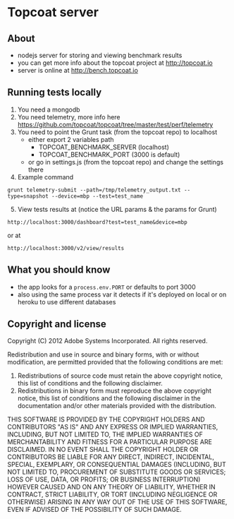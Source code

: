  Topcoat server
===================

About
-------------------
* nodejs server for storing and viewing benchmark results
* you can get more info about the topcoat project at http://topcoat.io
* server is online at http://bench.topcoat.io

Running tests locally
---------------------
1. You need a mongodb
2. You need telemetry, more info here https://github.com/topcoat/topcoat/tree/master/test/perf/telemetry
3. You need to point the Grunt task (from the topcoat repo) to localhost
   * either export 2 variables path
       * TOPCOAT_BENCHMARK_SERVER (localhost)
       * TOPCOAT_BENCHMARK_PORT (3000 is default)
   * or go in settings.js (from the topcoat repo) and change the settings there
4. Example command

````
grunt telemetry-submit --path=/tmp/telemetry_output.txt --type=snapshot --device=mbp --test=test_name
````
5. View tests results at (notice the URL params & the params for Grunt)

````
http://localhost:3000/dashboard?test=test_name&device=mbp
````

or at

````
http://localhost:3000/v2/view/results
````

What you should know
---------------------
* the app looks for a `process.env.PORT` or defaults to port 3000
* also using the same process var it detects if it's deployed on local or on heroku to use different databases

Copyright and license
---------------------

Copyright (C) 2012 Adobe Systems Incorporated. All rights reserved.

Redistribution and use in source and binary forms, with or without
modification, are permitted provided that the following conditions
are met:

1. Redistributions of source code must retain the above
 copyright notice, this list of conditions and the following
 disclaimer.
2. Redistributions in binary form must reproduce the above
 copyright notice, this list of conditions and the following
 disclaimer in the documentation and/or other materials
 provided with the distribution.

THIS SOFTWARE IS PROVIDED BY THE COPYRIGHT HOLDERS AND CONTRIBUTORS
"AS IS" AND ANY EXPRESS OR IMPLIED WARRANTIES, INCLUDING, BUT NOT
LIMITED TO, THE IMPLIED WARRANTIES OF MERCHANTABILITY AND FITNESS
FOR A PARTICULAR PURPOSE ARE DISCLAIMED. IN NO EVENT SHALL THE
COPYRIGHT HOLDER OR CONTRIBUTORS BE LIABLE FOR ANY DIRECT,
INDIRECT, INCIDENTAL, SPECIAL, EXEMPLARY, OR CONSEQUENTIAL DAMAGES
(INCLUDING, BUT NOT LIMITED TO, PROCUREMENT OF SUBSTITUTE GOODS OR
SERVICES; LOSS OF USE, DATA, OR PROFITS; OR BUSINESS INTERRUPTION)
HOWEVER CAUSED AND ON ANY THEORY OF LIABILITY, WHETHER IN CONTRACT,
STRICT LIABILITY, OR TORT (INCLUDING NEGLIGENCE OR OTHERWISE)
ARISING IN ANY WAY OUT OF THE USE OF THIS SOFTWARE, EVEN IF ADVISED
OF THE POSSIBILITY OF SUCH DAMAGE.
